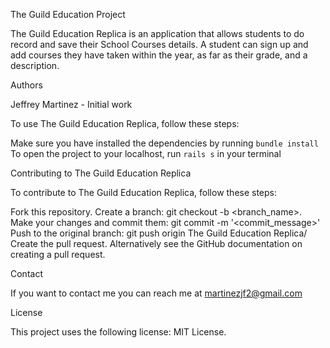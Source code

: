 The Guild Education Project

The Guild Education Replica is an application that allows students to do record and save their School Courses details. A student can sign up and add courses they have taken within the year, as far as their grade, and a description.

Authors

Jeffrey Martinez - Initial work

To use The Guild Education Replica, follow these steps:

Make sure you have installed the dependencies by running `bundle install`
To open the project to your localhost, run `rails s` in your terminal

Contributing to The Guild Education Replica

To contribute to The Guild Education Replica, follow these steps:

Fork this repository.
Create a branch: git checkout -b <branch_name>.
Make your changes and commit them: git commit -m '<commit_message>'
Push to the original branch: git push origin The Guild Education Replica/<location>
Create the pull request.
Alternatively see the GitHub documentation on creating a pull request.

Contact

If you want to contact me you can reach me at martinezjf2@gmail.com

License

This project uses the following license: MIT License.